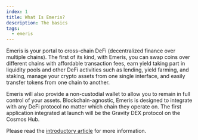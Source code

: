 ```yaml
---
index: 1
title: What Is Emeris?
description: The basics
tags: 
  - emeris
---
```


Emeris is your portal to cross-chain DeFi (decentralized finance over multiple chains). The first of its kind, with Emeris, you can swap coins over different chains with affordable transaction fees, earn yield taking part in liquidity pools and other DeFi activities such as lending, yield farming, and staking, manage your crypto assets from one single interface, and easily transfer tokens from one chain to another.

Emeris will also provide a non-custodial wallet to allow you to remain in full control of your assets. Blockchain-agnostic, Emeris is designed to integrate with any DeFi protocol no matter which chain they operate on. The first application integrated at launch will be the Gravity DEX protocol on the Cosmos Hub.

Please read the [introductory article](https://medium.com/emeris-blog/introducing-emeris-the-cross-chain-portal-to-all-crypto-apps-4e6eee5b53a8) for more information.
